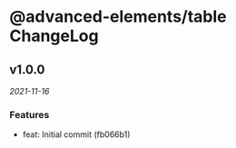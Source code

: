 # @advanced-elements/table ChangeLog

## v1.0.0

_2021-11-16_

### Features

- feat: Initial commit (fb066b1)

